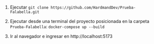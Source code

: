 1. Ejecutar `git clone https://github.com/HardmandDev/Prueba-Falabella.git`

2. Ejecutar desde una terminal del proyecto posicionada en la carpeta `Prueba-Falabella`: `docker-compose up --build`

3. Ir al navegador e ingresar en http://localhost:5173
